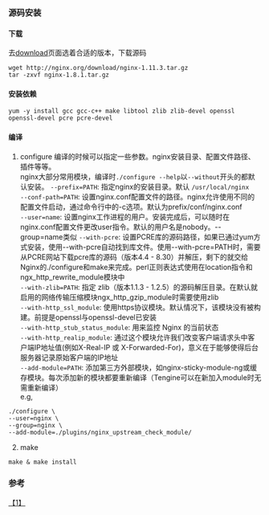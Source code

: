 ### 源码安装
#### 下载
去[download](http://nginx.org/en/download.html)页面选着合适的版本，下载源码
```
wget http://nginx.org/download/nginx-1.11.3.tar.gz
tar -zxvf nginx-1.8.1.tar.gz
```

#### 安装依赖
```
yum -y install gcc gcc-c++ make libtool zlib zlib-devel openssl openssl-devel pcre pcre-devel
```

#### 编译
1. configure
编译的时候可以指定一些参数。nginx安装目录、配置文件路径、插件等等。  
nginx大部分常用模块，编译时`./configure --help`以`--without`开头的都默认安装。
`--prefix=PATH`: 指定nginx的安装目录。默认 `/usr/local/nginx`  
`--conf-path=PATH`: 设置nginx.conf配置文件的路径。nginx允许使用不同的配置文件启动，通过命令行中的-c选项。默认为prefix/conf/nginx.conf  
`--user=name`: 设置nginx工作进程的用户。安装完成后，可以随时在nginx.conf配置文件更改user指令。默认的用户名是nobody。--group=name类似
`--with-pcre`: 设置PCRE库的源码路径，如果已通过yum方式安装，使用--with-pcre自动找到库文件。使用--with-pcre=PATH时，需要从PCRE网站下载pcre库的源码（版本4.4 - 8.30）并解压，剩下的就交给Nginx的./configure和make来完成。perl正则表达式使用在location指令和 ngx_http_rewrite_module模块中  
`--with-zlib=PATH`: 指定 zlib（版本1.1.3 - 1.2.5）的源码解压目录。在默认就启用的网络传输压缩模块ngx_http_gzip_module时需要使用zlib   
`--with-http_ssl_module`: 使用https协议模块。默认情况下，该模块没有被构建。前提是openssl与openssl-devel已安装  
`--with-http_stub_status_module`: 用来监控 Nginx 的当前状态  
`--with-http_realip_module`: 通过这个模块允许我们改变客户端请求头中客户端IP地址值(例如X-Real-IP 或 X-Forwarded-For)，意义在于能够使得后台服务器记录原始客户端的IP地址  
`--add-module=PATH`: 添加第三方外部模块，如nginx-sticky-module-ng或缓存模块。每次添加新的模块都要重新编译（Tengine可以在新加入module时无需重新编译）  
e.g,
```shell
./configure \
--user=nginx \
--group=nginx \
--add-module=./plugins/nginx_upstream_check_module/
```
2. make
```
make & make install
```

### 参考
[【1】](https://segmentfault.com/a/1190000002797601)
